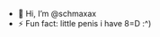 - 👋 Hi, I’m @schmaxax
- ⚡ Fun fact: little penis i have 8=D :^) 
<!---
schmaxax/schmaxax is a ✨ special ✨ repository because its `README.md` (this file) appears on your GitHub profile.
You can click the Preview link to take a look at your changes.
--->
